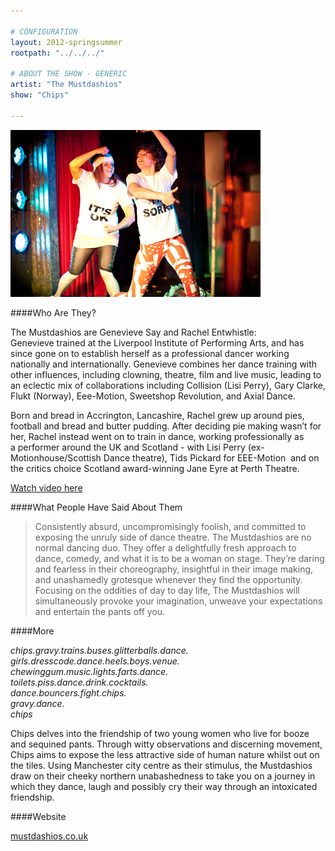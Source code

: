```yaml
---

# CONFIGURATION
layout: 2012-springsummer
rootpath: "../../../"

# ABOUT THE SHOW - GENERIC
artist: "The Mustdashios"
show: "Chips"

---
```


![The Mustdashios](w4mustdash.jpg)

####Who Are They?

The Mustdashios are Genevieve Say and Rachel Entwhistle:    
Genevieve trained at the Liverpool Institute of Performing Arts, and has since gone on to establish herself as a professional dancer working nationally and internationally. Genevieve combines her dance training with other influences, including clowning, theatre, film and live music, leading to an eclectic mix of collaborations including Collision (Lisi Perry), Gary Clarke, Flukt (Norway), Eee-Motion, Sweetshop Revolution, and Axial Dance. 

Born and bread in Accrington, Lancashire, Rachel grew up around pies, football and bread and butter pudding. After deciding pie making wasn’t for her, Rachel instead went on to train in dance, working professionally as a performer around the UK and Scotland - with Lisi Perry (ex-Motionhouse/Scottish Dance theatre), Tids Pickard for EEE-Motion  and on the critics choice Scotland award-winning Jane Eyre at Perth Theatre. 

[Watch video here](http://www.youtube.com/watch?v=EP7SxwIppKA)

####What People Have Said About Them

>Consistently absurd, uncompromisingly foolish, and committed to exposing the unruly side of dance theatre. The Mustdashios are no normal dancing duo. They offer a delightfully fresh approach to dance, comedy, and what it is to be a woman on stage. They’re daring and fearless in their choreography, insightful in their image making, and unashamedly grotesque whenever they find the opportunity. Focusing on the oddities of day to day life, The Mustdashios will simultaneously provoke your imagination, unweave your expectations and entertain the pants off you.

####More

*chips.gravy.trains.buses.glitterballs.dance.    
girls.dresscode.dance.heels.boys.venue.    
chewinggum.music.lights.farts.dance.    
toilets.piss.dance.drink.cocktails.    
dance.bouncers.fight.chips.    
gravy.dance.    
chips*    

Chips delves into the friendship of two young women who live for booze and sequined pants. Through witty observations and discerning movement, Chips aims to expose the less attractive side of human nature whilst out on the tiles. Using Manchester city centre as their stimulus, the Mustdashios draw on their cheeky northern unabashedness to take you on a journey in which they dance, laugh and possibly cry their way through an intoxicated friendship. 

####Website

[mustdashios.co.uk](http://www.mustdashios.co.uk/mustdashios/home.html)